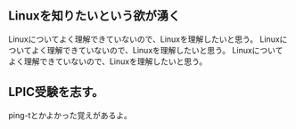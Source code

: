 ## Linuxを知りたいという欲が湧く

Linuxについてよく理解できていないので、Linuxを理解したいと思う。
Linuxについてよく理解できていないので、Linuxを理解したいと思う。
Linuxについてよく理解できていないので、Linuxを理解したいと思う。

## LPIC受験を志す。

ping-tとかよかった覚えがあるよ。